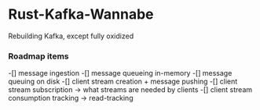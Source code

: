 # Rust-Kafka-Wannabe
Rebuilding Kafka, except fully oxidized

### Roadmap items
-[] message ingestion
-[] message queueing in-memory
-[] message queuing on disk
-[] client stream creation + message pushing
-[] client stream subscription -> what streams are needed by clients
-[] client stream consumption tracking -> read-tracking
